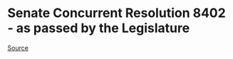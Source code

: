 # Senate Concurrent Resolution 8402 - as passed by the Legislature

[Source](http://lawfilesext.leg.wa.gov/biennium/2021-22/Pdf/Bills/Senate%20Passed%20Legislature/8402.PL.pdf)